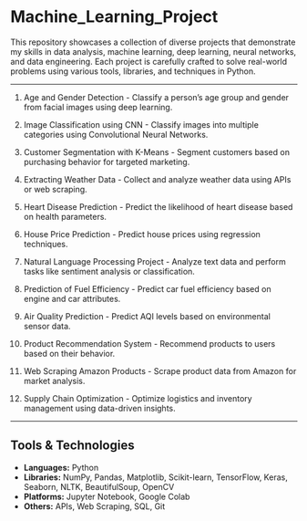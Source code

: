 # Machine_Learning_Project
This repository showcases a collection of diverse projects that demonstrate my skills in data analysis, machine learning, deep learning, neural networks, and data engineering. Each project is carefully crafted to solve real-world problems using various tools, libraries, and techniques in Python.

---

1. Age and Gender Detection - Classify a person’s age group and gender from facial images using deep learning.

2. Image Classification using CNN - Classify images into multiple categories using Convolutional Neural Networks.

3. Customer Segmentation with K-Means - Segment customers based on purchasing behavior for targeted marketing.

4. Extracting Weather Data - Collect and analyze weather data using APIs or web scraping.

5. Heart Disease Prediction - Predict the likelihood of heart disease based on health parameters.

6. House Price Prediction - Predict house prices using regression techniques.

7. Natural Language Processing Project - Analyze text data and perform tasks like sentiment analysis or classification.

8. Prediction of Fuel Efficiency - Predict car fuel efficiency based on engine and car attributes.

9. Air Quality Prediction - Predict AQI levels based on environmental sensor data.

10. Product Recommendation System - Recommend products to users based on their behavior.

11. Web Scraping Amazon Products - Scrape product data from Amazon for market analysis.

12. Supply Chain Optimization - Optimize logistics and inventory management using data-driven insights.
---

## Tools & Technologies

- **Languages:** Python
- **Libraries:** NumPy, Pandas, Matplotlib, Scikit-learn, TensorFlow, Keras, Seaborn, NLTK, BeautifulSoup, OpenCV
- **Platforms:** Jupyter Notebook, Google Colab
- **Others:** APIs, Web Scraping, SQL, Git
